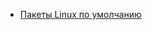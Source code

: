 * [Пакеты Linux по умолчанию](/articles/%D0%9F%D0%B0%D0%BA%D0%B5%D1%82%D1%8B%20Linux%20%D0%BF%D0%BE%20%D1%83%D0%BC%D0%BE%D0%BB%D1%87%D0%B0%D0%BD%D0%B8%D1%8E.md)
